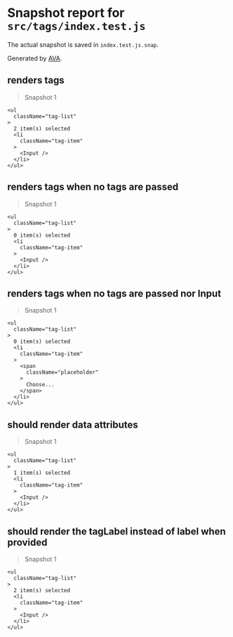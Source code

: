 # Snapshot report for `src/tags/index.test.js`

The actual snapshot is saved in `index.test.js.snap`.

Generated by [AVA](https://ava.li).

## renders tags

> Snapshot 1

    <ul
      className="tag-list"
    >
      2 item(s) selected
      <li
        className="tag-item"
      >
        <Input />
      </li>
    </ul>

## renders tags when no tags are passed

> Snapshot 1

    <ul
      className="tag-list"
    >
      0 item(s) selected
      <li
        className="tag-item"
      >
        <Input />
      </li>
    </ul>

## renders tags when no tags are passed nor Input

> Snapshot 1

    <ul
      className="tag-list"
    >
      0 item(s) selected
      <li
        className="tag-item"
      >
        <span
          className="placeholder"
        >
          Choose...
        </span>
      </li>
    </ul>

## should render data attributes

> Snapshot 1

    <ul
      className="tag-list"
    >
      1 item(s) selected
      <li
        className="tag-item"
      >
        <Input />
      </li>
    </ul>

## should render the tagLabel instead of label when provided

> Snapshot 1

    <ul
      className="tag-list"
    >
      2 item(s) selected
      <li
        className="tag-item"
      >
        <Input />
      </li>
    </ul>
